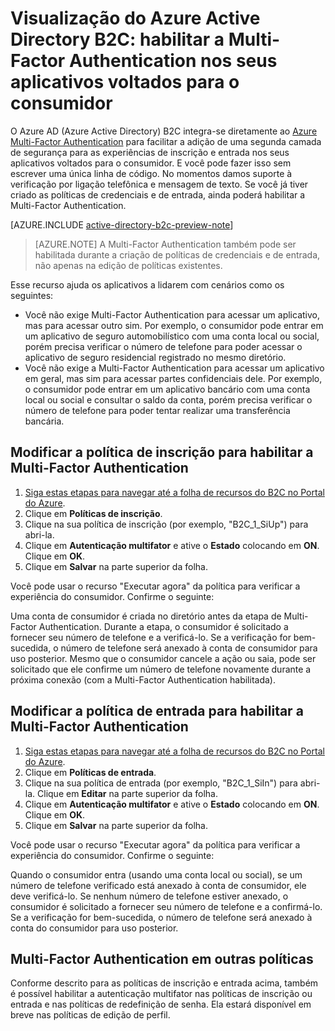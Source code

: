 <properties
	pageTitle="Visualização do Active Directory B2C do Azure: Multi-Factor Authentication | Microsoft Azure"
	description="Como habilitar o Multi-Factor Authentication em aplicativos voltados para o consumidor protegidos pelo Active Directory B2C do Azure"
	services="active-directory-b2c"
	documentationCenter=""
	authors="swkrish"
	manager="msmbaldwin"
	editor="bryanla"/>

<tags
	ms.service="active-directory-b2c"
	ms.workload="identity"
	ms.tgt_pltfrm="na"
	ms.devlang="na"
	ms.topic="article"
	ms.date="03/28/2016"
	ms.author="swkrish"/>

# Visualização do Azure Active Directory B2C: habilitar a Multi-Factor Authentication nos seus aplicativos voltados para o consumidor

O Azure AD (Azure Active Directory) B2C integra-se diretamente ao [Azure Multi-Factor Authentication](../multi-factor-authentication/multi-factor-authentication.md) para facilitar a adição de uma segunda camada de segurança para as experiências de inscrição e entrada nos seus aplicativos voltados para o consumidor. E você pode fazer isso sem escrever uma única linha de código. No momentos damos suporte à verificação por ligação telefônica e mensagem de texto. Se você já tiver criado as políticas de credenciais e de entrada, ainda poderá habilitar a Multi-Factor Authentication.

[AZURE.INCLUDE [active-directory-b2c-preview-note](../../includes/active-directory-b2c-preview-note.md)]

> [AZURE.NOTE]
A Multi-Factor Authentication também pode ser habilitada durante a criação de políticas de credenciais e de entrada, não apenas na edição de políticas existentes.

Esse recurso ajuda os aplicativos a lidarem com cenários como os seguintes:

- Você não exige Multi-Factor Authentication para acessar um aplicativo, mas para acessar outro sim. Por exemplo, o consumidor pode entrar em um aplicativo de seguro automobilístico com uma conta local ou social, porém precisa verificar o número de telefone para poder acessar o aplicativo de seguro residencial registrado no mesmo diretório.
- Você não exige a Multi-Factor Authentication para acessar um aplicativo em geral, mas sim para acessar partes confidenciais dele. Por exemplo, o consumidor pode entrar em um aplicativo bancário com uma conta local ou social e consultar o saldo da conta, porém precisa verificar o número de telefone para poder tentar realizar uma transferência bancária.

## Modificar a política de inscrição para habilitar a Multi-Factor Authentication

1. [Siga estas etapas para navegar até a folha de recursos do B2C no Portal do Azure](active-directory-b2c-app-registration.md#navigate-to-the-b2c-features-blade).
2. Clique em **Políticas de inscrição**.
3. Clique na sua política de inscrição (por exemplo, "B2C\_1\_SiUp") para abri-la.
4. Clique em **Autenticação multifator** e ative o **Estado** colocando em **ON**. Clique em **OK**.
5. Clique em **Salvar** na parte superior da folha.

Você pode usar o recurso "Executar agora" da política para verificar a experiência do consumidor. Confirme o seguinte:

Uma conta de consumidor é criada no diretório antes da etapa de Multi-Factor Authentication. Durante a etapa, o consumidor é solicitado a fornecer seu número de telefone e a verificá-lo. Se a verificação for bem-sucedida, o número de telefone será anexado à conta de consumidor para uso posterior. Mesmo que o consumidor cancele a ação ou saia, pode ser solicitado que ele confirme um número de telefone novamente durante a próxima conexão (com a Multi-Factor Authentication habilitada).

## Modificar a política de entrada para habilitar a Multi-Factor Authentication

1. [Siga estas etapas para navegar até a folha de recursos do B2C no Portal do Azure](active-directory-b2c-app-registration.md#navigate-to-the-b2c-features-blade).
2. Clique em **Políticas de entrada**.
3. Clique na sua política de entrada (por exemplo, "B2C\_1\_SiIn") para abri-la. Clique em **Editar** na parte superior da folha.
4. Clique em **Autenticação multifator** e ative o **Estado** colocando em **ON**. Clique em **OK**.
5. Clique em **Salvar** na parte superior da folha.

Você pode usar o recurso "Executar agora" da política para verificar a experiência do consumidor. Confirme o seguinte:

Quando o consumidor entra (usando uma conta local ou social), se um número de telefone verificado está anexado à conta de consumidor, ele deve verificá-lo. Se nenhum número de telefone estiver anexado, o consumidor é solicitado a fornecer seu número de telefone e a confirmá-lo. Se a verificação for bem-sucedida, o número de telefone será anexado à conta do consumidor para uso posterior.

## Multi-Factor Authentication em outras políticas

Conforme descrito para as políticas de inscrição e entrada acima, também é possível habilitar a autenticação multifator nas políticas de inscrição ou entrada e nas políticas de redefinição de senha. Ela estará disponível em breve nas políticas de edição de perfil.

<!---HONumber=AcomDC_0330_2016-->